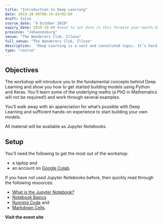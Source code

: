 ```yaml
---
title: "Introduction to Deep Learning"
date: 2019-10-09T00:14:43+02:00
draft: false
course_date: "9 October 2019"
expiry_date: 2019-10-09 #need to set date in this formate year-month-day
province: "Johannesburg"
venue: "The Wanderers Club, Illovo"
full_venue: "The Wanderers Club, Illovo"
description:  "Deep Learning is a vast and convoluted topic. It’s hard to know where to start. This workshop will help you take your first steps."
type: "course"
---
```


## Objectives

The workshop will introduce you to the fundamental concepts behind Deep Learning and show you how to get started building models using Python and Keras. You'll learn some of the underlying maths (a PhD in Mathematics will not be required!) and work through several examples.

You’ll walk away with an appreciation for what’s possible with Deep Learning and sufficient hands-on experience to start building your own models.

All material will be available as Jupyter Notebooks.

## Setup

You'll need the following to get the most out of the workshop:

- a laptop and
- an account on [Google Colab](https://colab.research.google.com/).

If you have not used Jupyter Notebooks before, then quickly read through the following resources:

- [What is the Jupyter Notebook?](https://nbviewer.jupyter.org/github/jupyter/notebook/blob/master/docs/source/examples/Notebook/What%20is%20the%20Jupyter%20Notebook.ipynb)
- [Notebook Basics](https://nbviewer.jupyter.org/github/jupyter/notebook/blob/master/docs/source/examples/Notebook/Notebook%20Basics.ipynb)
- [Running Code](https://nbviewer.jupyter.org/github/jupyter/notebook/blob/master/docs/source/examples/Notebook/Running%20Code.ipynb) and
- [Markdown Cells](https://nbviewer.jupyter.org/github/jupyter/notebook/blob/master/docs/source/examples/Notebook/Working%20With%20Markdown%20Cells.ipynbs).

<a class="btn btn-primary register" href="https://za.pycon.org/talks/5-introduction-to-deep-learning-part-1/" target="_blank" style="text-decoration: none;"> <strong>Visit the event site</strong></a>

